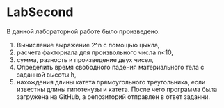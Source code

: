 # LabSecond
В данной лабораторной работе было произведено:
1) Вычисление выражение 2^n с помощью цыкла,
2) расчета факториала для произвольного числа n<10,
3) сумма, разность и произведение двух чисел,
4) Определить время свободного падения материального тела с заданной высоты h,
5) нахождения длины катета прямоугольного треугольника, если известны длины гипотенузы и катета.
После чего программа была загружена на GitHub, а репозиторий отправлен в ответ заданни.
